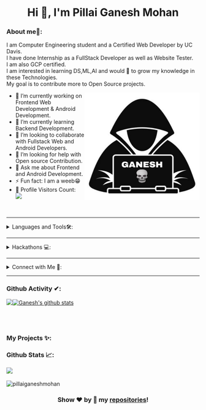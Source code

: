 <h1 align="center">Hi 👋, I'm Pillai Ganesh Mohan</h1>

### About me🧑:
I am Computer Engineering student and a Certified Web Developer by UC Davis.<br/>
I have done Internship as a FullStack Developer as well as Website Tester.<br/>
I am also GCP certified.<br/>
I am interested in learning DS,ML,AI and would 💖 to grow my knowledge in these Technologies.<br/>
My goal is to contribute more to Open Source projects.

<img align="right" alt="GIF" src="coder.jpg" width="300" height="280" />

- 🔭 I’m currently working on Frontend Web Development & Android Development.
- 🌱 I’m currently learning Backend Development.
- 👯 I’m looking to collaborate with Fullstack Web and Android Developers.
- 🤔 I’m looking for help with Open source Contribution.
- 💬 Ask me about Frontend and Android Development.
- ⚡ Fun fact: I am a weeb😁
- 🎢 Profile Visitors Count:  
![](https://visitor-badge.glitch.me/badge?page_id=pillaiganeshmohan.pillaiganeshmohan)

<br/>

---

<details>
<summary>
Languages and Tools🛠:
</summary>
  <br/>
<code><img height="20" src="https://raw.githubusercontent.com/github/explore/80688e429a7d4ef2fca1e82350fe8e3517d3494d/topics/html/html.png"></code>
<code><img height="20" src="https://raw.githubusercontent.com/github/explore/80688e429a7d4ef2fca1e82350fe8e3517d3494d/topics/css/css.png"></code>
<code><img height="20" src="https://raw.githubusercontent.com/github/explore/80688e429a7d4ef2fca1e82350fe8e3517d3494d/topics/javascript/javascript.png"></code>
<code><img height="20" src="https://raw.githubusercontent.com/github/explore/80688e429a7d4ef2fca1e82350fe8e3517d3494d/topics/android/android.png"></code>
<code><img height="20" src="https://raw.githubusercontent.com/github/explore/80688e429a7d4ef2fca1e82350fe8e3517d3494d/topics/react/react.png"></code> 
<code><img height="20" src="https://raw.githubusercontent.com/github/explore/80688e429a7d4ef2fca1e82350fe8e3517d3494d/topics/nodejs/nodejs.png"></code>
<code><img height="20" src="https://raw.githubusercontent.com/github/explore/80688e429a7d4ef2fca1e82350fe8e3517d3494d/topics/git/git.png"></code>
<code><img height="20" src="https://avatars.githubusercontent.com/u/9919?s=200&v=4"></code>
<code><img height="20" src="https://raw.githubusercontent.com/github/explore/80688e429a7d4ef2fca1e82350fe8e3517d3494d/topics/mysql/mysql.png"></code>
<code><img height="20" src="https://raw.githubusercontent.com/github/explore/80688e429a7d4ef2fca1e82350fe8e3517d3494d/topics/firebase/firebase.png"></code>
<code><img height="20" src="https://upload.wikimedia.org/wikipedia/commons/thumb/b/b2/Bootstrap_logo.svg/1024px-Bootstrap_logo.svg.png"></code>
<code><img height="20" src="https://cdn.iconscout.com/icon/free/png-512/c-programming-569564.png"></code>
<code><img height="20" src="https://e7.pngegg.com/pngimages/46/626/png-clipart-c-logo-the-c-programming-language-computer-icons-computer-programming-source-code-programming-miscellaneous-template.png"></code>
<code><img height="20" src="https://upload.wikimedia.org/wikipedia/en/d/d2/Sublime_Text_3_logo.png"></code>
<code><img height="20" src="https://banner2.cleanpng.com/20181122/krs/kisspng-java-programming-language-selenium-computer-softwa-july-2-16-halab-4-dev-5bf78387a7bb41.028192901542947719687.jpg"></code>
<code><img height="20" src="https://upload.wikimedia.org/wikipedia/commons/thumb/9/9a/Visual_Studio_Code_1.35_icon.svg/1024px-Visual_Studio_Code_1.35_icon.svg.png"></code>
</details>

---

<details>
<summary> Hackathons 💻: </summary>
  
<br/>

SIH 2020                   <br>
Def Hacks | Global 2.0     <br>
Octa Hacks 3.0             <br>
HackSRM 3.0             
UniHack                 
NextStep Hacks         
Hack With CW            
ThetaHacks I            
HoyaHacks 2021
</details>

---

<details>
<summary> Connect with Me 🤝: </summary> 

<br/>

<a href="https://t.me/pillaiganeshmohan">
  <img align="left" alt="Ganesh's Telegram" width="22px" src="https://web.telegram.org/img/logo_share.png" />
</a>

<a href="https://github.com/pillaiganeshmohan">
  <img align="left" alt="Ganesh's Github" width="22px" src="https://avatars.githubusercontent.com/u/9919?s=200&v=4" />
</a>  
  
<a href="https://instagram.com/_i__am_lucifer/">
  <img align="left" alt="Ganesh's Instagram" width="22px" src="https://upload.wikimedia.org/wikipedia/commons/thumb/a/a5/Instagram_icon.png/600px-Instagram_icon.png" />
</a>

<a href="https://www.facebook.com/ganesh.mohan.794">
  <img align="left" alt="Ganesh's Facebook" width="22px" src="https://facebookbrand.com/wp-content/uploads/2019/04/f_logo_RGB-Hex-Blue_512.png?w=512&h=512" />
</a>

<a href="https://twitter.com/_i__am_lucifer">
  <img align="left" alt="Ganesh's Twitter" width="22px" src="https://cdn2.iconfinder.com/data/icons/metro-uinvert-dock/256/Twitter_NEW.png" />
</a>

<a href="https://linkedin.com/in/ganesh-mohan-pillai-884a75212/">
  <img align="left" alt="Ganesh's Linkdein" width="22px" src="https://cdn3.iconfinder.com/data/icons/inficons/512/linkedin.png" />
</a>

<br/>
  
</details>

---

### Github Activity ✔:

<a href="https://github.com/pillaiganeshmohan">
  <img align="left" src="https://github-readme-stats.vercel.app/api/top-langs/?username=pillaiganeshmohan&theme=algolia" />
</a>

<a href="https://github.com/pillaiganeshmohan">
 <img align="center" src="https://github-readme-stats.vercel.app/api?username=pillaiganeshmohan&show_icons=true&theme=blue-green&line_height=27" alt="Ganesh's github stats"/>
</a>

<br/>
<br/>
<br/>
<br>

### My Projects ✨:
  

### Github Stats 📈:

<p align="left"> 
  <a href="https://github.com/ryo-ma/github-profile-trophy">
  <img width=800 src="https://github-profile-trophy.vercel.app/?username=pillaiganeshmohan&column=8&theme=monokai&no-bg=true&no-frame=true"/>
</a> 
</p>

<p><img align="center" src="https://github-readme-streak-stats.herokuapp.com/?user=pillaiganeshmohan&theme=algolia" alt="pillaiganeshmohan" /></p>

<div align="center">
  

### Show ❤️ by 🌟 my [repositories](https://github.com/pillaiganeshmohan?tab=repositories)!

</div>


